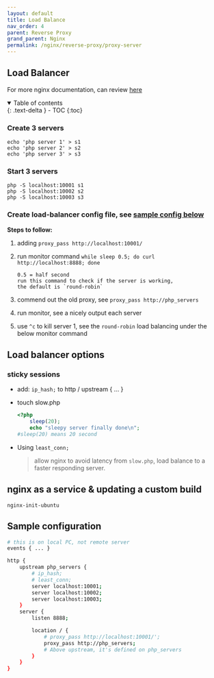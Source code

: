 ```yaml
---
layout: default    
title: Load Balance
nav_order: 4
parent: Reverse Proxy
grand_parent: Nginx
permalink: /nginx/reverse-proxy/proxy-server
---
```


## Load Balancer 

For more nginx documentation, can review [here](https://nginx.org) 

<details open markdown="block">
  <summary>
    Table of contents
  </summary>
  {: .text-delta }
- TOC
{:toc}
</details>

### Create 3 servers 

```
echo 'php server 1' > s1
echo 'php server 2' > s2
echo 'php server 3' > s3
```

### Start 3 servers 

```
php -S localhost:10001 s1
php -S localhost:10002 s2
php -S localhost:10003 s3
```

### Create load-balancer config file, see [sample config below](#sample-configuration)

**Steps to follow:** 

1. adding `proxy_pass http://localhost:10001/` 
2. run monitor command `while sleep 0.5; do curl http://localhost:8888; done`
    
    ```
    0.5 = half second 
    run this command to check if the server is working, 
    the default is `round-robin`
    ```
3. commend out the old proxy, see `proxy_pass http://php_servers` 
4. run monitor, see a nicely output each server 
5. use `^c` to kill server 1, see the `round-robin` load balancing under the below monitor command


## Load balancer options 

### sticky sessions 

* add: `ip_hash;` to http / upstream { ... } 
* touch slow.php

    ```php
    <?php 
        sleep(20); 
        echo "sleepy server finally done\n";
    #sleep(20) means 20 second 
    ```
* Using `least_conn;` 
    > allow nginx to avoid latency from `slow.php`, load balance to a faster responding server.

## nginx as a service & updating a custom build 

```
nginx-init-ubuntu
```

## Sample configuration 

```bash
# this is on local PC, not remote server 
events { ... }

http {
    upstream php_servers {
        # ip_hash;
        # least_conn;
        server localhost:10001;
        server localhost:10002;
        server localhost:10003;
    }
    server {
        listen 8888;

        location / {
            # proxy_pass http://localhost:10001/';
            proxy_pass http://php_servers;
            # Above upstream, it's defined on php_servers
        }
    } 
}
```